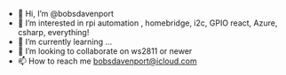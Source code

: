 - 👋 Hi, I’m @bobsdavenport
- 👀 I’m interested in rpi automation , homebridge, i2c, GPIO react, Azure, csharp, everything!
- 🌱 I’m currently learning ...
- 💞️ I’m looking to collaborate on ws2811 or newer
- 📫 How to reach me bobsdavenport@icloud.com

<!---
bobsdavenport/bobsdavenport is a ✨ special ✨ repository because its `README.md` (this file) appears on your GitHub profile.
You can click the Preview link to take a look at your changes.
--->

